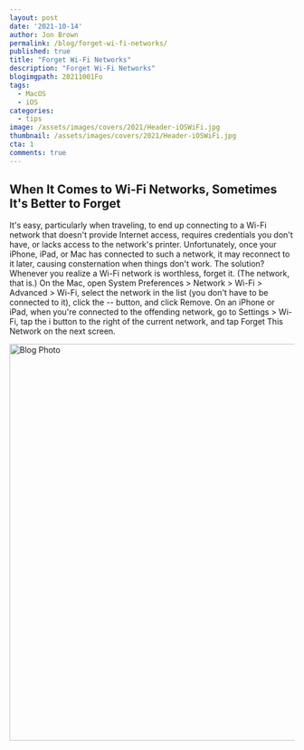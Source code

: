 ```yaml
---
layout: post
date: '2021-10-14'
author: Jon Brown
permalink: /blog/forget-wi-fi-networks/
published: true
title: "Forget Wi-Fi Networks"
description: "Forget Wi-Fi Networks"
blogimgpath: 20211001Fo
tags:
  - MacOS
  - iOS
categories:
  - tips
image: /assets/images/covers/2021/Header-iOSWiFi.jpg
thumbnail: /assets/images/covers/2021/Header-iOSWiFi.jpg
cta: 1
comments: true
---
```

## When It Comes to Wi-Fi Networks, Sometimes It's Better to Forget

It's easy, particularly when traveling, to end up connecting to a Wi-Fi
network that doesn't provide Internet access, requires credentials you
don't have, or lacks access to the network's printer. Unfortunately,
once your iPhone, iPad, or Mac has connected to such a network, it may
reconnect to it later, causing consternation when things don't work. The
solution? Whenever you realize a Wi-Fi network is worthless, forget it.
(The network, that is.) On the Mac, open System Preferences > Network > Wi-Fi > Advanced > Wi-Fi, select the network in the list (you don't
have to be connected to it), click the -- button, and click Remove. On
an iPhone or iPad, when you're connected to the offending network, go to
Settings > Wi-Fi, tap the i button to the right of the current network,
and tap Forget This Network on the next screen.

<img alt="Blog Photo" src="{{ site.site_cdn }}/assets/images/blog/2021/20211001Fo/image2.png" class="img-fluid rounded m-2" width="700" />
